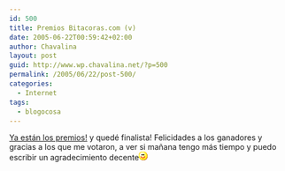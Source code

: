 ```yaml
---
id: 500
title: Premios Bitacoras.com (v)
date: 2005-06-22T00:59:42+02:00
author: Chavalina
layout: post
guid: http://www.wp.chavalina.net/?p=500
permalink: /2005/06/22/post-500/
categories:
  - Internet
tags:
  - blogocosa
---
```

<a href="http://www.bitacoras.com/premios/" target="_blank">Ya est&aacute;n los premios!</a> y qued&eacute; finalista! Felicidades a los ganadores y gracias a los que me votaron, a ver si ma&ntilde;ana tengo m&aacute;s tiempo y puedo escribir un agradecimiento decente![emo](/imagenes/emoticonos/sonrisa.gif)